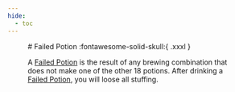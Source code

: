 ```yaml
---
hide:
  - toc
---
```

<figure markdown="1">
# Failed Potion
:fontawesome-solid-skull:{ .xxxl }

A [Failed Potion](../brewing/failedPotion.md) is the result of any brewing combination that does not make one of the other 18 potions. After drinking a [Failed Potion](../brewing/failedPotion.md), you will loose all stuffing.
